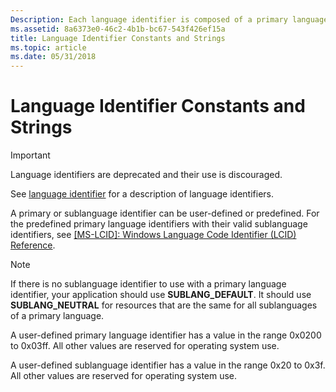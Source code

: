 ```yaml
---
Description: Each language identifier is composed of a primary language identifier indicating the language and a sublanguage identifier indicating the country/region.
ms.assetid: 8a6373e0-46c2-4b1b-bc67-543f426ef15a
title: Language Identifier Constants and Strings
ms.topic: article
ms.date: 05/31/2018
---
```


# Language Identifier Constants and Strings

> [!IMPORTANT]
> Language identifiers are deprecated and their use is discouraged.

See [language identifier](language-identifiers.md) for a description of language identifiers.

A primary or sublanguage identifier can be user-defined or predefined. For the predefined primary language identifiers with their valid sublanguage identifiers, see [[MS-LCID]: Windows Language Code Identifier (LCID) Reference](https://aka.ms/ms-lcid).

> [!Note]  
> If there is no sublanguage identifier to use with a primary language identifier, your application should use **SUBLANG\_DEFAULT**. It should use **SUBLANG\_NEUTRAL** for resources that are the same for all sublanguages of a primary language.

A user-defined primary language identifier has a value in the range 0x0200 to 0x03ff. All other values are reserved for operating system use.

A user-defined sublanguage identifier has a value in the range 0x20 to 0x3f. All other values are reserved for operating system use.
